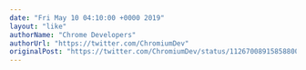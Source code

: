 ```yaml
---
date: "Fri May 10 04:10:00 +0000 2019"
layout: "like"
authorName: "Chrome Developers"
authorUrl: "https://twitter.com/ChromiumDev"
originalPost: "https://twitter.com/ChromiumDev/status/1126700891585880064"
---
```

